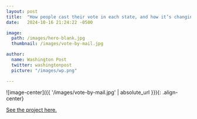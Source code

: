 ```yaml
---
layout: post
title:  "How people cast their vote in each state, and how it’s changing"
date:   2024-10-16 21:24:22 -0500

image:
  path: /images/hero-blank.jpg
  thumbnail: /images/vote-by-mail.jpg

author:
  name: Washington Post
  twitter: washingtonpost
  picture: "/images/wp.png"

---
```


![image-center]({{ '/images/vote-by-mail.jpg' | absolute_url }}){: .align-center}


[See the project here.][project-link]


<!-- ![no-alignment]({{ '/images/redistricting-texas.jpg' | absolute_url }}){: .align-right} -->

[project-link]: https://www.washingtonpost.com/elections/2024/10/16/vote-by-mail-early-election-day/

